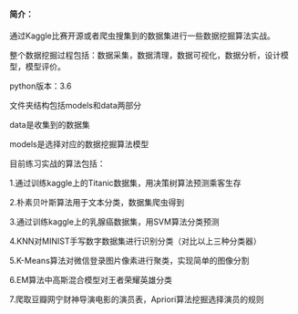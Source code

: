 #### 简介：

通过Kaggle比赛开源或者爬虫搜集到的数据集进行一些数据挖掘算法实战。

整个数据挖掘过程包括：数据采集，数据清理，数据可视化，数据分析，设计模型，模型评价。

python版本：3.6

文件夹结构包括models和data两部分

data是收集到的数据集

models是选择对应的数据挖掘算法模型

目前练习实战的算法包括：

1.通过训练kaggle上的Titanic数据集，用决策树算法预测乘客生存

2.朴素贝叶斯算法用于文本分类，数据集爬虫得到

3.通过训练kaggle上的乳腺癌数据集，用SVM算法分类预测

4.KNN对MINIST手写数字数据集进行识别分类（对比以上三种分类器）

5.K-Means算法对微信登录图片像素进行聚类，实现简单的图像分割

6.EM算法中高斯混合模型对王者荣耀英雄分类

7.爬取豆瓣网宁财神导演电影的演员表，Apriori算法挖掘选择演员的规则